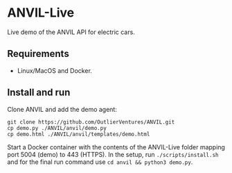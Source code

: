 # ANVIL-Live

Live demo of the ANVIL API for electric cars.

## Requirements

- Linux/MacOS and Docker.

## Install and run

Clone ANVIL and add the demo agent:
```
git clone https://github.com/OutlierVentures/ANVIL.git
cp demo.py ./ANVIL/anvil/demo.py
cp demo.html ./ANVIL/anvil/templates/demo.html
```

Start a Docker container with the contents of the ANVIL-Live folder mapping port 5004 (demo) to 443 (HTTPS). In the setup, run `./scripts/install.sh` and for the final run command use `cd anvil && python3 demo.py`.
